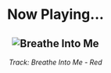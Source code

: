 <div align="center"> 
<h1>Now Playing...</h1>

![Breathe Into Me](https://i.scdn.co/image/ab67616d00001e0235f22780496c7b7227b69d3d)
--
_<p>Track: Breathe Into Me - Red </p>_
</div>
